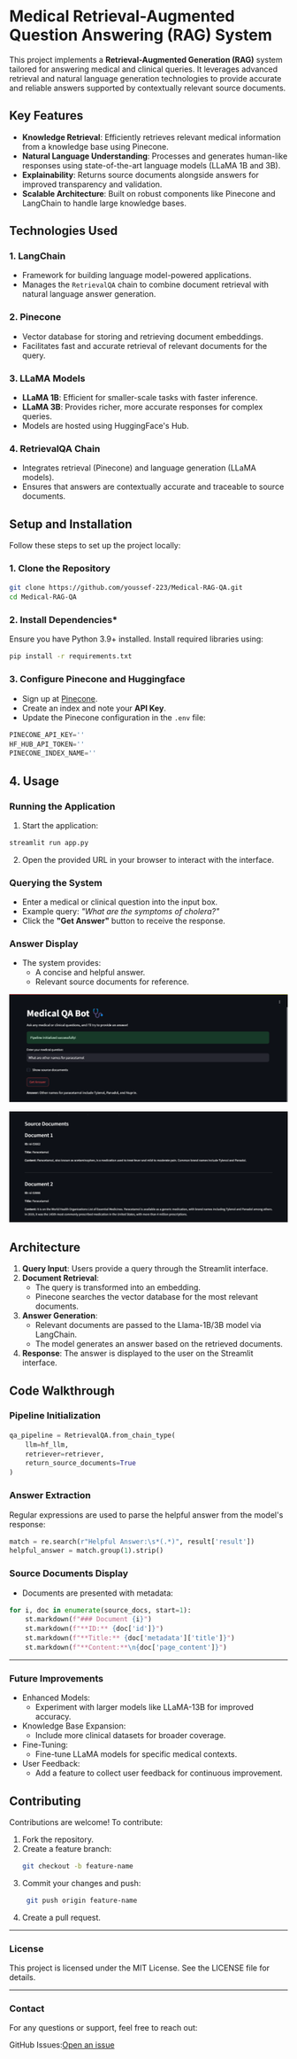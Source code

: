 # **Medical Retrieval-Augmented Question Answering (RAG) System**

This project implements a **Retrieval-Augmented Generation (RAG)** system tailored for answering medical and clinical queries. It leverages advanced retrieval and natural language generation technologies to provide accurate and reliable answers supported by contextually relevant source documents.



## **Key Features**
- **Knowledge Retrieval**: Efficiently retrieves relevant medical information from a knowledge base using Pinecone.
- **Natural Language Understanding**: Processes and generates human-like responses using state-of-the-art language models (LLaMA 1B and 3B).
- **Explainability**: Returns source documents alongside answers for improved transparency and validation.
- **Scalable Architecture**: Built on robust components like Pinecone and LangChain to handle large knowledge bases.



## **Technologies Used**

### 1. **LangChain**
- Framework for building language model-powered applications.
- Manages the `RetrievalQA` chain to combine document retrieval with natural language answer generation.

### 2. **Pinecone**
- Vector database for storing and retrieving document embeddings.
- Facilitates fast and accurate retrieval of relevant documents for the query.

### 3. **LLaMA Models**
- **LLaMA 1B**: Efficient for smaller-scale tasks with faster inference.
- **LLaMA 3B**: Provides richer, more accurate responses for complex queries.
- Models are hosted using HuggingFace's Hub.

### 4. **RetrievalQA Chain**
- Integrates retrieval (Pinecone) and language generation (LLaMA models).
- Ensures that answers are contextually accurate and traceable to source documents.



## **Setup and Installation**

Follow these steps to set up the project locally:

### **1. Clone the Repository**
```bash
git clone https://github.com/youssef-223/Medical-RAG-QA.git
cd Medical-RAG-QA
```

### **2. Install Dependencies***
Ensure you have Python 3.9+ installed. Install required libraries using:
```bash
pip install -r requirements.txt
```

### **3. Configure Pinecone and Huggingface**

- Sign up at [Pinecone](https://www.pinecone.io/).
- Create an index and note your **API Key**.
- Update the Pinecone configuration in the `.env` file:

```python
PINECONE_API_KEY=''
HF_HUB_API_TOKEN=''
PINECONE_INDEX_NAME=''
```

## **4. Usage**

### **Running the Application**

1. Start the application:

```bash
streamlit run app.py
```

2. Open the provided URL in your browser to interact with the interface.

### **Querying the System**

- Enter a medical or clinical question into the input box.
- Example query: _"What are the symptoms of cholera?"_
- Click the **"Get Answer"** button to receive the response.

### **Answer Display**
- The system provides:
   - A concise and helpful answer.
   - Relevant source documents for reference.

![alt text](image.png)

![alt text](image-1.png)


## Architecture

1. **Query Input**: Users provide a query through the Streamlit interface.
2. **Document Retrieval**:
    - The query is transformed into an embedding.
    - Pinecone searches the vector database for the most relevant documents.
3. **Answer Generation**:
    - Relevant documents are passed to the Llama-1B/3B model via LangChain.
    - The model generates an answer based on the retrieved documents.
4. **Response**: The answer is displayed to the user on the Streamlit interface.


## Code Walkthrough

### Pipeline Initialization

```python
qa_pipeline = RetrievalQA.from_chain_type(
    llm=hf_llm,
    retriever=retriever,
    return_source_documents=True
)
```

### Answer Extraction
Regular expressions are used to parse the helpful answer from the model's response:
```python
match = re.search(r"Helpful Answer:\s*(.*)", result['result'])
helpful_answer = match.group(1).strip()
```

### Source Documents Display
- Documents are presented with metadata:
```python
for i, doc in enumerate(source_docs, start=1):
    st.markdown(f"### Document {i}")
    st.markdown(f"**ID:** {doc['id']}")
    st.markdown(f"**Title:** {doc['metadata']['title']}")
    st.markdown(f"**Content:**\n{doc['page_content']}")
```
---
### Future Improvements
- Enhanced Models:
   - Experiment with larger models like LLaMA-13B for improved accuracy.
- Knowledge Base Expansion:
   - Include more clinical datasets for broader coverage.
- Fine-Tuning:
   - Fine-tune LLaMA models for specific medical contexts.
- User Feedback:
   - Add a feature to collect user feedback for continuous improvement.



## Contributing

Contributions are welcome! To contribute:

1. Fork the repository.
2. Create a feature branch:
   ```bash
   git checkout -b feature-name
   ```
3. Commit your changes and push:
   ```bash
    git push origin feature-name
   ```
4. Create a pull request.


---

### License
This project is licensed under the MIT License. See the LICENSE file for details.

---

### Contact
For any questions or support, feel free to reach out:

GitHub Issues:[Open an issue](https://github.com/youssef-223/Medical-RAG-QA/issues)
